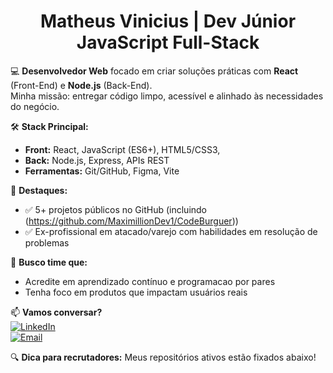 <h1 align="center">Matheus Vinicius | Dev Júnior JavaScript Full-Stack</h1>

💻 **Desenvolvedor Web** focado em criar soluções práticas com **React** (Front-End) e **Node.js** (Back-End).  
Minha missão: entregar código limpo, acessível e alinhado às necessidades do negócio.

🛠 **Stack Principal:**  
- **Front:** React, JavaScript (ES6+), HTML5/CSS3,
- **Back:** Node.js, Express, APIs REST  
- **Ferramentas:** Git/GitHub, Figma, Vite  

🚀 **Destaques:**  
- ✅ 5+ projetos públicos no GitHub (incluindo (https://github.com/MaximillionDev1/CodeBurguer))  
- ✅ Ex-profissional em atacado/varejo com habilidades em resolução de problemas  

🎯 **Busco time que:**  
- Acredite em aprendizado contínuo e programacao por pares
- Tenha foco em produtos que impactam usuários reais  

📫 **Vamos conversar?**  
[![LinkedIn](https://img.shields.io/badge/LinkedIn-Connect-0077B5?style=flat&logo=linkedin)](https://www.linkedin.com/in/matheus-vinicius-dev/)  
[![Email](https://img.shields.io/badge/Email-Me_Chama-D14836?style=flat&logo=gmail)](mailto:matheus_vinix@hotmail.com.br)   

🔍 **Dica para recrutadores:** Meus repositórios ativos estão fixados abaixo!  

